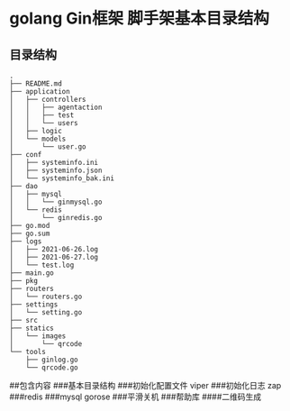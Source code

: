 # golang Gin框架 脚手架基本目录结构
## 目录结构
```
.
├── README.md
├── application
│   ├── controllers
│   │   ├── agentaction
│   │   ├── test
│   │   └── users
│   ├── logic
│   └── models
│       └── user.go
├── conf
│   ├── systeminfo.ini
│   ├── systeminfo.json
│   └── systeminfo_bak.ini
├── dao
│   ├── mysql
│   │   └── ginmysql.go
│   └── redis
│       └── ginredis.go
├── go.mod
├── go.sum
├── logs
│   ├── 2021-06-26.log
│   ├── 2021-06-27.log
│   └── test.log
├── main.go
├── pkg
├── routers
│   └── routers.go
├── settings
│   └── setting.go
├── src
├── statics
│   └── images
│       └── qrcode
└── tools
    ├── ginlog.go
    └── qrcode.go
```
##包含内容
###基本目录结构
###初始化配置文件 viper
###初始化日志 zap
###redis
###mysql gorose
###平滑关机
###帮助库
####二维码生成